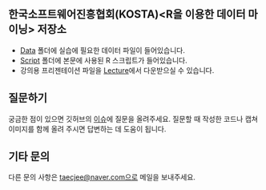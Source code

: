 ﻿한국소프트웨어진흥협회(KOSTA)<R을 이용한 데이터 마이닝> 저장소
---
- [Data](https://github.com/taecjee/KostaRmining/tree/master/Data) 폴더에 실습에 필요한 데이터 파일이 들어있습니다.
- [Script](https://github.com/taecjee/KostaRmining/tree/master/Script) 폴더에 본문에 사용된 R 스크립트가 들어있습니다.
- 강의용 프리젠테이션 파일을 [Lecture](https://github.com/taecjee/KostaRmining/tree/master/Lecture)에서 다운받으실 수 있습니다.

## 질문하기
궁금한 점이 있으면 깃허브의 [이슈](https://github.com/taecjee/KostaRmining/issues/1)에 질문을 올려주세요.  질문할 때 작성한 코드나 캡쳐 이미지를 함께 올려 주시면 답변하는 데 도움이 됩니다.

## 기타 문의
다른 문의 사항은 taecjee@naver.com으로 메일을 보내주세요.
